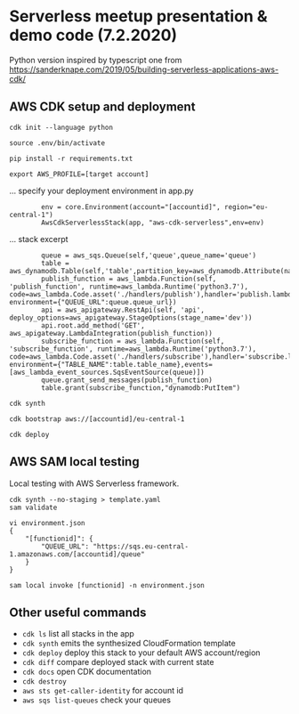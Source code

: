 
# Serverless meetup presentation & demo code (7.2.2020)

Python version inspired by typescript one from https://sanderknape.com/2019/05/building-serverless-applications-aws-cdk/

## AWS CDK setup and deployment

```
cdk init --language python
```
```
source .env/bin/activate
```
```
pip install -r requirements.txt
```
```
export AWS_PROFILE=[target account]
```

... specify your deployment environment in app.py 
```
        env = core.Environment(account="[accountid]", region="eu-central-1")
        AwsCdkServerlessStack(app, "aws-cdk-serverless",env=env)
```

... stack excerpt
```
        queue = aws_sqs.Queue(self,'queue',queue_name='queue')
        table = aws_dynamodb.Table(self,'table',partition_key=aws_dynamodb.Attribute(name='random',type=aws_dynamodb.AttributeType.NUMBER))
        publish_function = aws_lambda.Function(self, 'publish_function', runtime=aws_lambda.Runtime('python3.7'), code=aws_lambda.Code.asset('./handlers/publish'),handler='publish.lambda_handler', environment={"QUEUE_URL":queue.queue_url})
        api = aws_apigateway.RestApi(self, 'api', deploy_options=aws_apigateway.StageOptions(stage_name='dev'))
        api.root.add_method('GET', aws_apigateway.LambdaIntegration(publish_function))
        subscribe_function = aws_lambda.Function(self, 'subscribe_function', runtime=aws_lambda.Runtime('python3.7'), code=aws_lambda.Code.asset('./handlers/subscribe'),handler='subscribe.lambda_handler', environment={"TABLE_NAME":table.table_name},events=[aws_lambda_event_sources.SqsEventSource(queue)])
        queue.grant_send_messages(publish_function)
        table.grant(subscribe_function,"dynamodb:PutItem")
```

```
cdk synth
```
```
cdk bootstrap aws://[accountid]/eu-central-1
```
```
cdk deploy
```

## AWS SAM local testing

Local testing with AWS Serverless framework.

```
cdk synth --no-staging > template.yaml
sam validate
```
```
vi environment.json
{
    "[functionid]": {
        "QUEUE_URL": "https://sqs.eu-central-1.amazonaws.com/[accountid]/queue"
    }
}
```
```
sam local invoke [functionid] -n environment.json
```
## Other useful commands

 * `cdk ls`          list all stacks in the app
 * `cdk synth`       emits the synthesized CloudFormation template
 * `cdk deploy`      deploy this stack to your default AWS account/region
 * `cdk diff`        compare deployed stack with current state
 * `cdk docs`        open CDK documentation
 * `cdk destroy`
 * `aws sts get-caller-identity`    for account id
 * `aws sqs list-queues`            check your queues